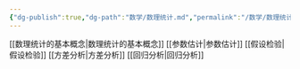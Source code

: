 ```yaml
---
{"dg-publish":true,"dg-path":"数学/数理统计.md","permalink":"/数学/数理统计/","pinned":true,"noteIcon":"","created":"2024-04-16T00:00:10.806+08:00","updated":"2024-04-20T17:34:52.828+08:00"}
---
```


[[数理统计的基本概念\|数理统计的基本概念]]
[[参数估计\|参数估计]]
[[假设检验\|假设检验]]
[[方差分析\|方差分析]]
[[回归分析\|回归分析]]
